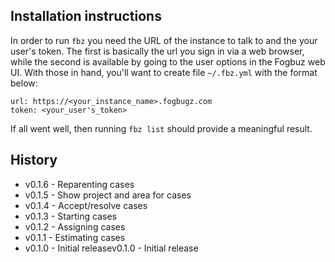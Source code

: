 ## Installation instructions ##

In order to run `fbz` you need the URL of the instance to talk to and the your user's token.  The first is basically the url you sign in via a web browser, while the second is available by going to the user options in the Fogbuz web UI.
With those in hand, you'll want to create file `~/.fbz.yml` with the format below:

```
url: https://<your_instance_name>.fogbugz.com
token: <your_user's_token>
```

If all went well, then running `fbz list` should provide a meaningful result.

## History ##

* v0.1.6 - Reparenting cases
* v0.1.5 - Show project and area for cases
* v0.1.4 - Accept/resolve cases
* v0.1.3 - Starting cases
* v0.1.2 - Assigning cases
* v0.1.1 - Estimating cases
* v0.1.0 - Initial releasev0.1.0 - Initial release
